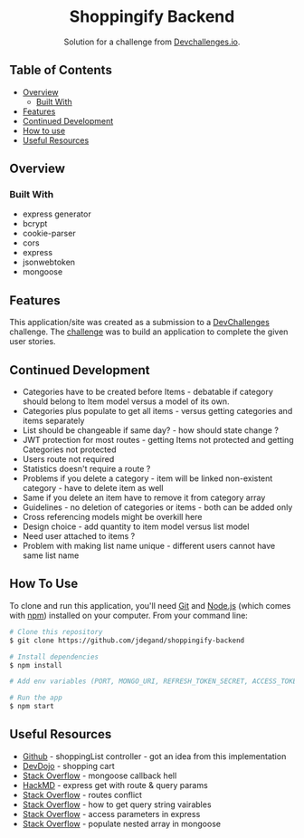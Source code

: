 <h1 align="center">Shoppingify Backend</h1>

<div align="center">
   Solution for a challenge from  <a href="https://devchallenges.io" target="_blank">Devchallenges.io</a>.
</div>

## Table of Contents

- [Overview](#overview)
  - [Built With](#built-with)
- [Features](#features)
- [Continued Development](#continued-development)
- [How to use](#how-to-use)
- [Useful Resources](#useful-resources)

## Overview

### Built With

- express generator
- bcrypt
- cookie-parser
- cors
- express
- jsonwebtoken    
- mongoose

## Features

This application/site was created as a submission to a [DevChallenges](https://devchallenges.io/challenges) challenge. The [challenge](https://devchallenges.io/challenges/mGd5VpbO4JnzU6I9l96x) was to build an application to complete the given user stories.

## Continued Development

- Categories have to be created before Items - debatable if category should belong to Item model versus a model of its own. 
- Categories plus populate to get all items - versus getting categories and items separately
- List should be changeable if same day? - how should state change ?
- JWT protection for most routes - getting Items not protected and getting Categories not protected
- Users route not required 
- Statistics doesn't require a route ?
- Problems if you delete a category - item will be linked non-existent category - have to delete item as well
- Same if you delete an item have to remove it from category array
- Guidelines - no deletion of categories or items - both can be added only
- Cross referencing models might be overkill here 
- Design choice -  add quantity to item model versus list model
- Need user attached to items ? 
- Problem with making list name unique - different users cannot have same list name

## How To Use

To clone and run this application, you'll need [Git](https://git-scm.com) and [Node.js](https://nodejs.org/en/download/) (which comes with [npm](http://npmjs.com)) installed on your computer. From your command line:

```bash
# Clone this repository
$ git clone https://github.com/jdegand/shoppingify-backend

# Install dependencies
$ npm install

# Add env variables (PORT, MONGO_URI, REFRESH_TOKEN_SECRET, ACCESS_TOKEN_SECRET) and connect to mongo

# Run the app
$ npm start
```

## Useful Resources

- [Github](https://github.com/aydink88/shoppingify-backend/blob/main/controllers/shoppingList.js) - shoppingList controller - got an idea from this implementation
- [DevDojo](https://devdojo.com/suniljoshi19/building-a-shopping-cart-in-nodejs) - shopping cart
- [Stack Overflow](https://stackoverflow.com/questions/63753664/mongoose-callback-hell-to-promise) - mongoose callback hell
- [HackMD](https://hackmd.io/@abernier/rJPKjpjhS?type=view) - express get with route & query params
- [Stack Overflow](https://stackoverflow.com/questions/50626301/get-routes-nodejs-how-it-will-react-if-2-routes-are-the-same) - routes conflict
- [Stack Overflow](https://stackoverflow.com/questions/6912584/how-to-get-get-query-string-variables-in-express-js-on-node-js) - how to get query string vairables
- [Stack Overflow](https://stackoverflow.com/questions/17007997/how-to-access-the-get-parameters-after-in-express) - access parameters in express
- [Stack Overflow](https://stackoverflow.com/questions/19222520/populate-nested-array-in-mongoose) - populate nested array in mongoose
